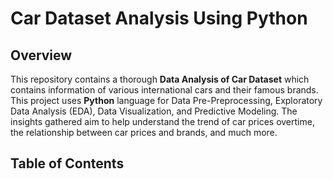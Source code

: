 # Car Dataset Analysis Using Python


## Overview

This repository contains a thorough **Data Analysis of Car Dataset** which contains information of various international cars and their famous brands. This project uses **Python** language for Data Pre-Preprocessing, Exploratory Data Analysis (EDA), Data Visualization, and Predictive Modeling. The insights gathered aim to help understand the trend of car prices overtime, the relationship between car prices and brands, and much more.

## Table of Contents
